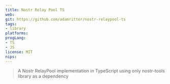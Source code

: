 ```yaml
---
title: Nostr Relay Pool TS
web: 
git: https://github.com/adamritter/nostr-relaypool-ts
tags:
- library
platforms: 
progLang: 
- TS
- JS
license: MIT
nips:
---
```


> A Nostr RelayPool implementation in TypeScript using only nostr-tools library as a dependency

